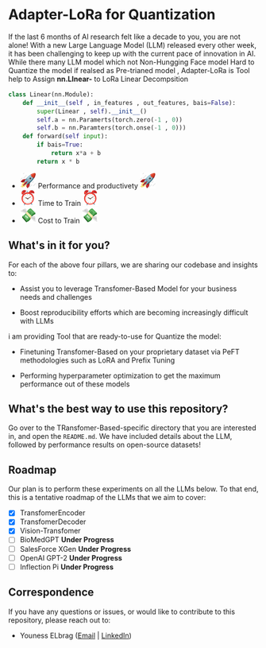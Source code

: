 # Adapter-LoRa for Quantization  

If the last 6 months of AI research felt like a decade to you, you are not alone! With a new Large Language Model (LLM) released every other week, it has been challenging to keep up with the current pace of innovation in AI. While there many LLM model which not Non-Hungging Face model Hard to Quantize the model if realsed as Pre-trianed model , Adapter-LoRa is Tool help to Assign **nn.LInear-** to LoRa Linear Decompsition 

```python
class Linear(nn.Module):
    def __init__(self , in_features , out_features, bais=False):
        super(Linear , self).__init__()
        self.a = nn.Paramerts(torch.zero(-1 , 0))
        self.b = nn.Paramters(torch.onse(-1 , 0)))
    def forward(self input):
        if bais=True:
            return x*a + b 
        return x * b
```

- <img src="assets/rocket.gif" width="32" height="32"/> Performance and productivety <img src="assets/rocket.gif" width="32" height="32"/>
- <img src="assets/time.gif" width="32" height="32"/> Time to Train <img src="assets/time.gif" width="32" height="32"/>
- <img src="assets/money.gif" width="32" height="32"/> Cost to Train <img src="assets/money.gif" width="32" height="32"/>


## What's in it for you?

For each of the above four pillars, we are sharing our codebase and insights to:
- Assist you to leverage Transfomer-Based Model for your business needs and challenges

- Boost reproducibility efforts which are becoming increasingly difficult with LLMs

i am providing Tool that are ready-to-use for Quantize the model:

- Finetuning Transfomer-Based on your proprietary dataset via PeFT methodologies such as LoRA and Prefix Tuning

- Performing hyperparameter optimization to get the maximum performance out of these models

## What's the best way to use this repository?

Go over to the TRansfomer-Based-specific directory that you are interested in, and open the ```README.md```. We have included details about the LLM, followed by performance results on open-source datasets!

## Roadmap

Our plan is to perform these experiments on all the LLMs below. To that end, this is a tentative roadmap of the LLMs that we aim to cover:

- [x] TransfomerEncoder
- [x] TransfomerDecoder
- [x] Vision-Transfomer
- [ ] BioMedGPT **Under Progress**
- [ ] SalesForce XGen **Under Progress**
- [ ] OpenAI GPT-2 **Under Progress**
- [ ] Inflection Pi **Under Progress**

## Correspondence

If you have any questions or issues, or would like to contribute to this repository, please reach out to:

- Youness ELbrag ([Email](younsselbrag@gmail.com) | [LinkedIn](https://www.linkedin.com/in/youness-el-brag-b13628203/))


